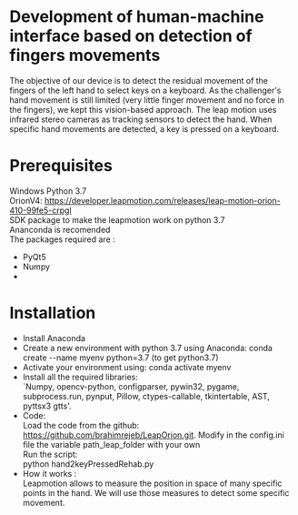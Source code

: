 # Development of human-machine interface based on detection of fingers movements

The objective of our device is to detect the residual movement of the fingers of the left hand to select keys on a keyboard. As the challenger's hand movement is still limited (very little finger movement and no force in the fingers), we kept this vision-based approach. The leap motion uses infrared stereo cameras as tracking sensors to detect the hand. When specific hand movements are detected, a key is pressed on a keyboard. 

# Prerequisites

Windows
Python 3.7  
OrionV4: https://developer.leapmotion.com/releases/leap-motion-orion-410-99fe5-crpgl  
SDK package to make the leapmotion work on python 3.7  
Ananconda is recomended  
The packages required are :  
- PyQt5 
- Numpy
- 

# Installation
- Install Anaconda
- Create a new environment with python 3.7 using Anaconda: conda create --name myenv python=3.7 (to get python3.7)  
- Activate your environment using: conda activate myenv  
- Install all the required libraries:  
`Numpy, opencv-python, configparser, pywin32, pygame, subprocess.run, pynput, Pillow, ctypes-callable, tkintertable, AST, pyttsx3 gtts'.  
- Code:  
Load the code from the github: https://github.com/brahimrejeb/LeapOrion.git. 
Modify in the config.ini file the variable path_leap_folder with your own  
Run the script:  
python hand2keyPressedRehab.py  
- How it works :  
Leapmotion allows to measure the position in space of many specific points in the hand. We will use those measures to detect some specific movement. 
